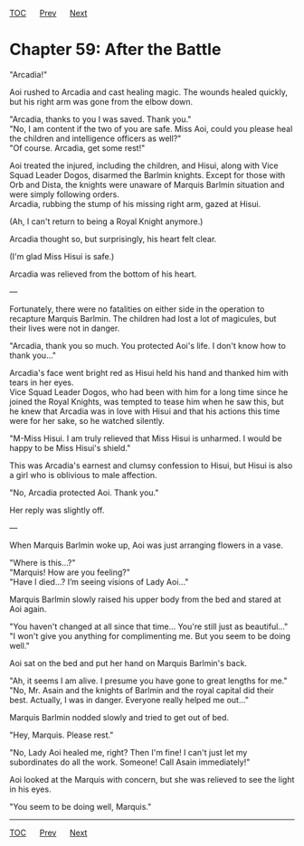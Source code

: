 [TOC](../readme.md)&nbsp;&nbsp;&nbsp;&nbsp;&nbsp;&nbsp;[Prev](section_0029.md)&nbsp;&nbsp;&nbsp;&nbsp;&nbsp;&nbsp;[Next](section_0031.md)



# Chapter 59: After the Battle

"Arcadia!"  
  
Aoi rushed to Arcadia and cast healing magic. The wounds healed quickly,
but his right arm was gone from the elbow down.  
  
"Arcadia, thanks to you I was saved. Thank you."  
"No, I am content if the two of you are safe. Miss Aoi, could you please
heal the children and intelligence officers as well?"  
"Of course. Arcadia, get some rest!"  
  
Aoi treated the injured, including the children, and Hisui, along with
Vice Squad Leader Dogos, disarmed the Barlmin knights. Except for those
with Orb and Dista, the knights were unaware of Marquis Barlmin
situation and were simply following orders.  
Arcadia, rubbing the stump of his missing right arm, gazed at Hisui.  
  
(Ah, I can't return to being a Royal Knight anymore.)  
  
Arcadia thought so, but surprisingly, his heart felt clear.  
  
(I'm glad Miss Hisui is safe.)  
  
Arcadia was relieved from the bottom of his heart.  
  
—  
  
Fortunately, there were no fatalities on either side in the operation to
recapture Marquis Barlmin. The children had lost a lot of magicules, but
their lives were not in danger.  
  
"Arcadia, thank you so much. You protected Aoi's life. I don't know how
to thank you..."  
  
Arcadia's face went bright red as Hisui held his hand and thanked him
with tears in her eyes.  
Vice Squad Leader Dogos, who had been with him for a long time since he
joined the Royal Knights, was tempted to tease him when he saw this, but
he knew that Arcadia was in love with Hisui and that his actions this
time were for her sake, so he watched silently.  
  
"M-Miss Hisui. I am truly relieved that Miss Hisui is unharmed. I would
be happy to be Miss Hisui's shield."  
  
This was Arcadia's earnest and clumsy confession to Hisui, but Hisui is
also a girl who is oblivious to male affection.  
  
"No, Arcadia protected Aoi. Thank you."  
  
Her reply was slightly off.  
  
—  
  
When Marquis Barlmin woke up, Aoi was just arranging flowers in a
vase.  
  
"Where is this...?"  
"Marquis! How are you feeling?"  
"Have I died...? I’m seeing visions of Lady Aoi..."  
  
Marquis Barlmin slowly raised his upper body from the bed and stared at
Aoi again.  
  
"You haven't changed at all since that time... You're still just as
beautiful..."  
"I won't give you anything for complimenting me. But you seem to be
doing well."  
  
Aoi sat on the bed and put her hand on Marquis Barlmin's back.  
  
"Ah, it seems I am alive. I presume you have gone to great lengths for
me."  
"No, Mr. Asain and the knights of Barlmin and the royal capital did
their best. Actually, I was in danger. Everyone really helped me
out..."  
  
Marquis Barlmin nodded slowly and tried to get out of bed.  
  
"Hey, Marquis. Please rest."  
  
"No, Lady Aoi healed me, right? Then I'm fine! I can't just let my
subordinates do all the work. Someone! Call Asain immediately!"  
  
Aoi looked at the Marquis with concern, but she was relieved to see the
light in his eyes.  
  
"You seem to be doing well, Marquis."  
  
  
  


---
[TOC](../readme.md)&nbsp;&nbsp;&nbsp;&nbsp;&nbsp;&nbsp;[Prev](section_0029.md)&nbsp;&nbsp;&nbsp;&nbsp;&nbsp;&nbsp;[Next](section_0031.md)

